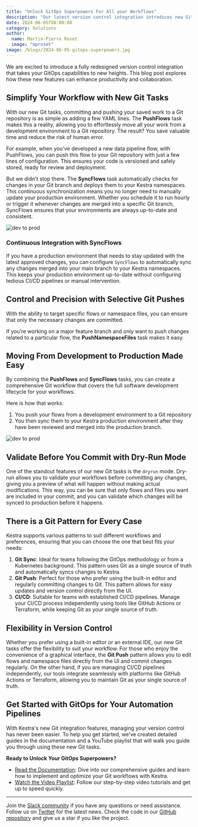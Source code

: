 ```yaml
---
title: "Unlock GitOps Superpowers For All your Workflows"
description: "Our latest version control integration introduces new Git tasks that bring enhanced flexibility and control to your workflows"
date: 2024-06-05T08:00:00
category: Solutions
author:
  name: Martin-Pierre Roset
  image: "mproset"
image: /blogs/2024-06-05-gitops-superpowers.jpg
---
```


We are excited to introduce a fully redesigned version control integration that takes your GitOps capabilities to new heights. This blog post explores how these new features can enhance productivity and collaboration.

## Simplify Your Workflow with New Git Tasks

With our new Git tasks, committing and pushing your saved work to a Git repository is as simple as adding a few YAML lines. The **PushFlows** task makes this a reality, allowing you to effortlessly move all your work from a development environment to a Git repository. The result? You save valuable time and reduce the risk of human error.

For example, when you’ve developed a new data pipeline flow, with PushFlows, you can push this flow to your Git repository with just a few lines of configuration. This ensures your code is versioned and safely stored, ready for review and deployment.

But we didn't stop there. The **SyncFlows** task automatically checks for changes in your Git branch and deploys them to your Kestra namespaces. This continuous synchronization means you no longer need to manually update your production environment. Whether you schedule it to run hourly or trigger it whenever changes are merged into a specific Git branch, SyncFlows ensures that your environments are always up-to-date and consistent.

![dev to prod](/blogs/2024-06-05-gitops-superpowers/as-code.png)

### Continuous Integration with SyncFlows

If you have a production environment that needs to stay updated with the latest approved changes, you can configure `SyncFlows` to automatically sync any changes merged into your main branch to your Kestra namespaces. This keeps your production environment up-to-date without configuring tedious CI/CD pipelines or manual intervention.

## Control and Precision with Selective Git Pushes

With the ability to target specific flows or namespace files, you can ensure that only the necessary changes are committed.

If you’re working on a major feature branch and only want to push changes related to a particular flow, the **PushNamespaceFiles** task makes it easy. 

## Moving From Development to Production Made Easy

By combining the **PushFlows** and **SyncFlows** tasks, you can create a comprehensive Git workflow that covers the full software development lifecycle for your workflows. 

Here is how that works: 
1. You push your flows from a development environment to a Git repository
2. You then sync them to your Kestra production environment after they have been reviewed and merged into the production branch. 

![dev to prod](/blogs/2024-06-05-gitops-superpowers/devtoprod.png)

## Validate Before You Commit with Dry-Run Mode

One of the standout features of our new Git tasks is the `dryrun` mode. Dry-run allows you to validate your workflows before committing any changes, giving you a preview of what will happen without making actual modifications. This way, you can be sure that only flows and files you want are included in your commit, and you can validate which changes will be synced to production before it happens.


## There is a Git Pattern for Every Case

Kestra supports various patterns to suit different workflows and preferences, ensuring that you can choose the one that best fits your needs:

1. **Git Sync**: Ideal for teams following the GitOps methodology or from a Kubernetes background. This pattern uses Git as a single source of truth and automatically syncs changes to Kestra.
2. **Git Push**: Perfect for those who prefer using the built-in editor and regularly committing changes to Git. This pattern allows for easy updates and version control directly from the UI.
3. **CI/CD**: Suitable for teams with established CI/CD pipelines. Manage your CI/CD process independently using tools like GitHub Actions or Terraform, while keeping Git as your single source of truth.

## Flexibility in Version Control

Whether you prefer using a built-in editor or an external IDE, our new Git tasks offer the flexibility to suit your workflow. For those who enjoy the convenience of a graphical interface, the **Git Push** pattern allows you to edit flows and namespace files directly from the UI and commit changes regularly. On the other hand, if you are managing CI/CD pipelines independently, our tools integrate seamlessly with platforms like GitHub Actions or Terraform, allowing you to maintain Git as your single source of truth.

## Get Started with GitOps for Your Automation Pipelines

With Kestra's new Git integration features, managing your version control has never been easier. To help you get started, we’ve created detailed guides in the documentation and a YouTube playlist that will walk you guide you through using these new Git tasks.

**Ready to Unlock Your GitOps Superpowers?**

- [Read the Documentation](https://kestra.io/docs/developer-guide/git): Dive into our comprehensive guides and learn how to implement and optimize your Git workflows with Kestra.
- [Watch the Video Playlist](): Follow our step-by-step video tutorials and get up to speed quickly.

---

Join the [Slack community](https://kestra.io/slack) if you have any questions or need assistance.
Follow us on [Twitter](https://twitter.com/kestra_io) for the latest news.
Check the code in our [GitHub repository](https://github.com/kestra-io/kestra) and give us a star if you like the project.

